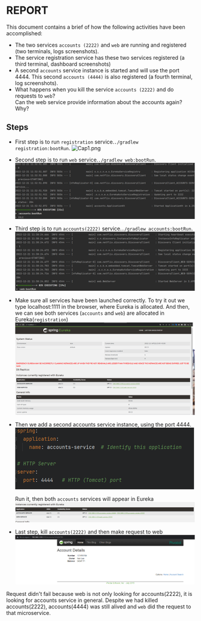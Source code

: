 # REPORT

This document contains a brief of how the following activities have been accomplished:

- The two services `accounts (2222)` and `web` are running and registered (two terminals, logs screenshots).
- The service registration service has these two services registered (a third terminal, dashboard screenshots)
- A second `accounts` service instance is started and will use the port 4444. This second `accounts (4444)` is also
  registered (a fourth terminal, log screenshots).
- What happens when you kill the service `accounts (2222)` and do requests to `web`?  
  Can the web service provide information about the accounts again? Why?

## Steps
- First step is to run `registration` service.`./gradlew registration:bootRun`.
![Cap1.png](/docs/images/Cap1.png)

- Second step is to run `web` service.`./gradlew web:bootRun`.
![Cap2.png](/docs/images/Cap2.png)

- Third step is to run `accounts(2222)` service.`./gradlew accounts:bootRun`.
![Cap3.png](/docs/images/Cap3.png)

- Make sure all services have been launched correctly. To try it out we type localhost:1111 in 
the browser, where Eureka is allocated. And then, we can see both services (``accounts`` and ``web``) are allocated 
in Eureka(``registration``)
![Cap4.png](/docs/images/Cap4.png)

- Then we add a second accounts service instance, using the port 4444.
![Cap5.png](/docs/images/Cap5.png)

    Run it, then both ``accounts`` services will appear in Eureka
    ![Cap6.png](/docs/images/Cap6.png)


- Last step, kill ``accounts(2222)`` and then make request to web
![Cap7.png](/docs/images/Cap7.png)

Request didn't fail because web is not only looking for accounts(2222), it is looking for accounts service in general. 
Despite we had killed accounts(2222), accounts(4444) was still alived and ``web`` did the request to that microservice.
